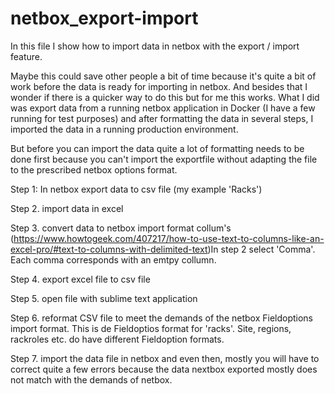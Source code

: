 # netbox_export-import
In this file I show how to import data in netbox with the export / import feature. 

Maybe this could save other people a bit of time because it's quite a bit of work before the data is ready for importing in netbox. And besides that I wonder if there is a quicker way to do this but for me this works.
What I did was export data from a running netbox application in Docker (I have a few running for test purposes) and after formatting the data in several steps, I imported the data in a running  production environment. 

But before you can import the data quite a lot of formatting needs to be done first because you can't import the exportfile without adapting the file to the prescribed netbox options format. 

Step 1: In netbox export data to csv file (my example 'Racks')

Step 2. import data in excel  

Step 3. convert data to netbox import format  collum's
(https://www.howtogeek.com/407217/how-to-use-text-to-columns-like-an-excel-pro/#text-to-columns-with-delimited-text)In step 2 select 'Comma'. Each comma corresponds with an emtpy collumn.

Step 4. export excel file to csv file 

Step 5. open file with sublime text application 

Step 6. reformat CSV file to meet the demands of the netbox Fieldoptions import format. This is de Fieldoptios format for 'racks'. Site, regions, rackroles etc. do have different Fieldoption formats.

Step 7. import the data file in netbox and even then, mostly you will have to correct quite a few errors because the data nextbox exported mostly does not match with the demands of netbox. 

  

 
